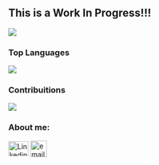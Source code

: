 <!-- - 👋 Hi, I’m @joanafbrito
- 👀 I’m interested in getting out with my dog, getting to know new people and to learn daily becaming the best of me :)
- 🌱 I’m currently learning Front End Development at Turing
- 💞️ I’m looking to collaborate with this community and make a difference.
- 📫 How to reach me email: joanafiorentini@hotmail.com -->
## This is a Work In Progress!!!

<a href="https://github.com/joanafbrito/joanafbrito">
  <img align="center" src="https://github-readme-stats.vercel.app/api?username=joanafbrito&show_icons=true&theme=shades-of-purple" />
</a>

### Top Languages

<a href="https://github.com/anuraghazra/convoychat">
  <img align="center" src="https://github-readme-stats.vercel.app/api/top-langs/?username=joanafbrito&layout=compact&theme=shades-of-purple" />
</a>

### Contribuitions 
<a href="https://github.com/joanafbrito/joanafbrito">
  <img align="center" src="http://github-readme-streak-stats.herokuapp.com?user=joanafbrito&theme=shades-of-purple&date_format=M%20j%5B%2C%20Y%5D" />
</a>
<!---
joanafbrito/joanafbrito is a ✨ special ✨ repository because its `README.md` (this file) appears on your GitHub profile.
You can click the Preview link to take a look at your changes.
--->
<!-- ![Joana's GitHub stats](https://github-readme-stats.vercel.app/api?username=joanafbrito) -->
<!-- ![Joana's GitHub stats](https://github-readme-stats.vercel.app/api?username=joanafbrito&hide=contribs,prs) -->
<!-- ![Joana's GitHub stats](https://github-readme-stats.vercel.app/api?username=joanafbrito&count_private=true) -->
<!-- ![Joana's GitHub stats](https://github-readme-stats.vercel.app/api?username=joanafbrito&show_icons=true) -->
<!-- ![Joana's GitHub stats](https://github-readme-stats.vercel.app/api?username=joanafbrito&show_icons=true&theme=shades-of-purple) -->
<!-- # Top Languages -->
<!-- ![Joana's Top Langs](https://github-readme-stats.vercel.app/api/top-langs/?username=joanafbrito&layout=compact&theme=shades-of-purple) -->
<!-- ![Joana's Readme Card](https://github-readme-stats.vercel.app/api/pin/?username=joanafbrito&repo=reponame) -->

<h3 align="left">About me:</h3>
<p align="left">
<!-- <a href="your link" target="blank"><img align="center" src="https://cdn.jsdelivr.net/npm/simple-icons@3.0.1/icons/twitter.svg" alt="" height="30" width="40" /></a> -->
<a href="https://www.linkedin.com/in/joana-f-brito/" target="blank"><img align="center" src="https://cdn.jsdelivr.net/npm/simple-icons@3.0.1/icons/linkedin.svg" alt="Linkedin icon" height="30" width="40" /></a>
<a href="your link" target="blank"><img align="center" src="https://icon-library.com/images/email-icon-png-black/email-icon-png-black-1.jpg" alt="email " height="33" width="33" /></a>
<!-- <a href="your link" target="blank"><img align="center" src="https://cdn.jsdelivr.net/npm/simple-icons@3.0.1/icons/instagram.svg" alt="Instagram icon" height="30" width="40" /></a>
<a href="joanafiorentini@hotmail.com" target="blank"><img align="center" src="https://cdn.jsdelivr.net/npm/simple-icons@3.0.1/icons/youtube.svg" alt="Youtube icon" height="30" width="40" /></a> -->
</p>
<!-- ![GitHub Streak](https://github-readme-streak-stats.herokuapp.com/?user=joanafbrito) -->
<!-- [![GitHub Streak](https://github-readme-streak-stats.herokuapp.com/?user=joanafbrito)](https://git.io/streak-stats) -->
<!-- ![GitHub Streak](http://github-readme-streak-stats.herokuapp.com?user=joanafbrito&theme=shades-of-purple&date_format=M%20j%5B%2C%20Y%5D) -->

<!-- (https://git.io/streak-stats) -->

